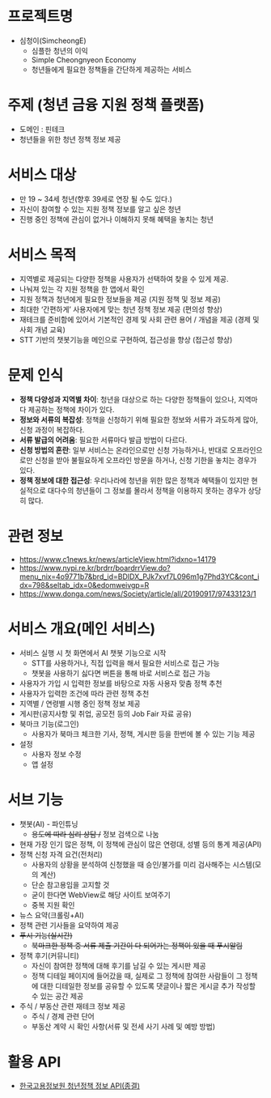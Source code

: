# 프로젝트명

- 심청이(SimcheongE)
  - 심플한 청년의 이익
  - Simple Cheongnyeon Economy
  - 청년들에게 필요한 정책들을 간단하게 제공하는 서비스

# 주제 (청년 금융 지원 정책 플랫폼)

- 도메인 : 핀테크
- 청년들을 위한 청년 정책 정보 제공

# 서비스 대상

- 만 19 ~ 34세 청년(향후 39세로 연장 될 수도 있다.)
- 자신이 참여할 수 있는 지원 정책 정보를 알고 싶은 청년
- 진행 중인 정책에 관심이 없거나 이해하지 못해 혜택을 놓치는 청년

# 서비스 목적

- 지역별로 제공되는 다양한 정책을 사용자가 선택하여 찾을 수 있게 제공.
- 나눠져 있는 각 지원 정책을 한 앱에서 확인
- 지원 정책과 청년에게 필요한 정보들을 제공 (지원 정책 및 정보 제공)
- 최대한 ‘간편하게’ 사용자에게 맞는 청년 정책 정보 제공 (편의성 향상)
- 재테크를 준비함에 있어서 기본적인 경제 및 사회 관련 용어 / 개념을 제공
  (경제 및 사회 개념 교육)
- STT 기반의 챗봇기능을 메인으로 구현하여, 접근성을 향상 (접근성 향상)

# 문제 인식

- **정책 다양성과 지역별 차이**: 청년을 대상으로 하는 다양한 정책들이 있으나, 지역마다 제공하는 정책에 차이가 있다.
- **정보와 서류의 복잡성**: 정책을 신청하기 위해 필요한 정보와 서류가 과도하게 많아, 신청 과정이 복잡하다.
- **서류 발급의 어려움**: 필요한 서류마다 발급 방법이 다르다.
- **신청 방법의 혼란**: 일부 서비스는 온라인으로만 신청 가능하거나, 반대로 오프라인으로만 신청을 받아 불필요하게 오프라인 방문을 하거나, 신청 기한을 놓치는 경우가 있다.
- **정책 정보에 대한 접근성**: 우리나라에 청년을 위한 많은 정책과 혜택들이 있지만 현실적으로 대다수의 청년들이 그 정보를 몰라서 정책을 이용하지 못하는 경우가 상당히 많다.

# 관련 정보

- https://www.c1news.kr/news/articleView.html?idxno=14179
- https://www.nypi.re.kr/brdrr/boardrrView.do?menu_nix=4o9771b7&brd_id=BDIDX_PJk7xvf7L096m1g7Phd3YC&cont_idx=798&seltab_idx=0&edomweivgp=R
- https://www.donga.com/news/Society/article/all/20190917/97433123/1

# 서비스 개요(메인 서비스)

- 서비스 실행 시 첫 화면에서 AI 챗봇 기능으로 시작
  - STT를 사용하거나, 직접 입력을 해서 필요한 서비스로 접근 가능
  - 챗봇을 사용하기 싫다면 버튼을 통해 바로 서비스로 접근 가능
- 사용자가 가입 시 입력한 정보를 바탕으로 자동 사용자 맞춤 정책 추천
- 사용자가 입력한 조건에 따라 관련 정책 추천
- 지역별 / 연령별 시행 중인 정책 정보 제공
- 게시판(공지사항 및 취업, 공모전 등의 Job Fair 자료 공유)
- 북마크 기능(로그인)
  - 사용자가 북마크 체크한 기사, 정책, 게시판 등을 한번에 볼 수 있는 기능 제공
- 설정
  - 사용자 정보 수정
  - 앱 설정

# **서브 기능**

- 챗봇(AI) - 파인튜닝
  - ~~용도에 따라 심리 상담 /~~ 정보 검색으로 나눔
- 현재 가장 인기 많은 정책, 이 정책에 관심이 많은 연령대, 성별 등의 통계 제공(API)
- 정책 신청 자격 요건(전처리)
  - 사용자의 상황을 분석하여 신청했을 때 승인/불가를 미리 검사해주는 시스템(모의 계산)
  - 단순 참고용임을 고지할 것
  - 굳이 한다면 WebView로 해당 사이트 보여주기
  - 중복 지원 확인
- 뉴스 요약(크롤링+AI)
- 정책 관련 기사들을 요약하여 제공
- ~~푸시 기능(실시간)~~
  - ~~북마크한 정책 중 서류 제출 기간이 다 되어가는 정책이 있을 때 푸시알림~~
- 정책 후기(커뮤니티)
  - 자신이 참여한 정책에 대해 후기를 남길 수 있는 게시판 제공
  - 정책 디테일 페이지에 들어갔을 때, 실제로 그 정책에 참여한 사람들이 그 정책에 대한 디테일한 정보를 공유할 수 있도록 댓글이나 짧은 게시글 추가 작성할 수 있는 공간 제공
- 주식 / 부동산 관련 재테크 정보 제공
  - 주식 / 경제 관련 단어
  - 부동산 계약 시 확인 사항(서류 및 전세 사기 사례 및 예방 방법)

# 활용 API

- [한국고용정보원 청년정책 정보 API(종결)](https://www.data.go.kr/data/15088883/openapi.do)
